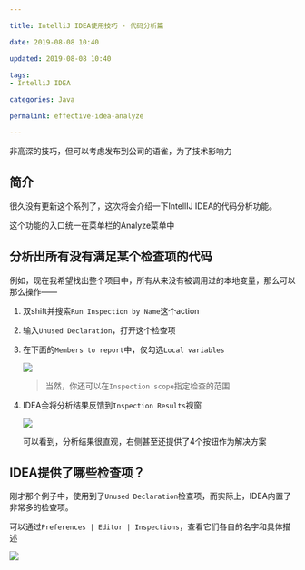 ```yaml
---

title: IntelliJ IDEA使用技巧 - 代码分析篇

date: 2019-08-08 10:40

updated: 2019-08-08 10:40

tags:
- IntelliJ IDEA

categories: Java

permalink: effective-idea-analyze

---
```


非高深的技巧，但可以考虑发布到公司的语雀，为了技术影响力

## 简介

很久没有更新这个系列了，这次将会介绍一下IntellIJ IDEA的代码分析功能。

这个功能的入口统一在菜单栏的Analyze菜单中



## 分析出所有没有满足某个检查项的代码

例如，现在我希望找出整个项目中，所有从来没有被调用过的本地变量，那么可以那么操作——

1. 双shift并搜索`Run Inspection by Name`这个action

2. 输入`Unused Declaration`，打开这个检查项

3. 在下面的`Members to report`中，仅勾选`Local variables`

   ![](/images/effective-idea-analyze-01.png)

   > 当然，你还可以在`Inspection scope`指定检查的范围

4. IDEA会将分析结果反馈到`Inspection Results`视窗

   ![](/images/effective-idea-analyze-02.png)

   可以看到，分析结果很直观，右侧甚至还提供了4个按钮作为解决方案



## IDEA提供了哪些检查项？

刚才那个例子中，使用到了`Unused Declaration`检查项，而实际上，IDEA内置了非常多的检查项。

可以通过`Preferences | Editor | Inspections`，查看它们各自的名字和具体描述

![](/images/effective-idea-analyze-03.png)